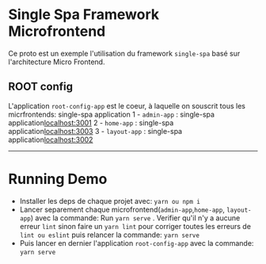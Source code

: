 # Single Spa Framework Microfrontend

Ce proto est un exemple l'utilisation du framework `single-spa` basé sur l'architecture Micro Frontend.

## ROOT config

L'application `root-config-app` est le coeur, à laquelle on souscrit tous les micrfrontends: single-spa application
1 - `admin-app` : single-spa application[localhost:3001](http://localhost:3001/)
2 - `home-app` : single-spa application[localhost:3003](http://localhost:3003/)
3 - `layout-app` : single-spa application[localhost:3002](http://localhost:3002/)

---

# Running Demo

- Installer les deps de chaque projet avec: `yarn ou npm i`
- Lancer separement chaque microfrontend(`admin-app`,`home-app`, `layout-app`) avec la commande: Run `yarn serve` . Verifier qu'il n'y a aucune erreur `lint` sinon   faire un `yarn lint` pour corriger toutes les erreurs de `lint ou eslint` puis relancer la commande: `yarn serve`
- Puis lancer en dernier l'application `root-config-app` avec la commande: `yarn serve`
 
